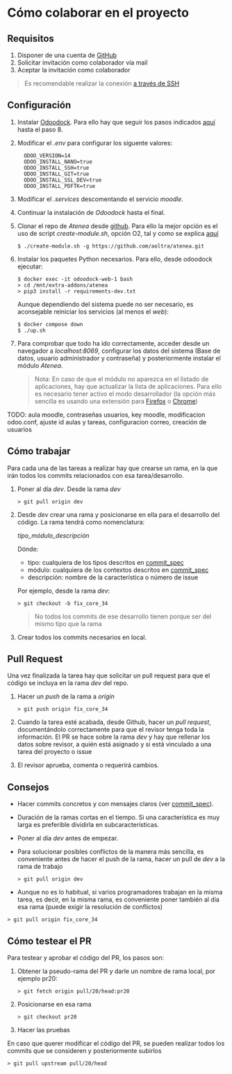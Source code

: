 # Cómo colaborar en el proyecto

## Requisitos

1. Disponer de una cuenta de [GitHub](www.github.com)
2. Solicitar invitación como colaborador vía mail
3. Aceptar la invitación como colaborador

 > Es recomendable realizar la conexión [a través de SSH](https://docs.github.com/en/authentication/connecting-to-github-with-ssh)

## Configuración

1. Instalar [Odoodock](https://github.com/aoltra/odoodock). Para ello hay que seguir los pasos indicados [aquí](https://github.com/aoltra/odoodock#c%C3%B3mo-empezar) hasta el paso 8.

2. Modificar el _.env_ para configurar los siguente valores:

         ODOO_VERSION=14
         ODOO_INSTALL_NANO=true
         ODOO_INSTALL_SSH=true
         ODOO_INSTALL_GIT=true
         ODOO_INSTALL_SSL_DEV=true
         ODOO_INSTALL_PDFTK=true

3. Modificar el _.services_ descomentando el servicio _moodle_.

4. Continuar la instalación de _Odoodock_ hasta el final.

5. Clonar el repo de _Atenea_ desde [github](https://github.com/aoltra/atenea). Para ello la mejor opción es el uso de script _create-module.sh_, opción O2, tal y como se explica [aquí](https://github.com/aoltra/odoodock#usando-el-script-create-modulesh)

   ```
   $ ./create-module.sh -g https://github.com/aoltra/atenea.git
   ```
6. Instalar los paquetes Python necesarios. Para ello, desde odoodock ejecutar:

   ```
   $ docker exec -it odoodock-web-1 bash
   > cd /mnt/extra-addons/atenea
   > pip3 install -r requirements-dev.txt
   ```
   Aunque dependiendo del sistema puede no ser necesario, es aconsejable reiniciar los servicios (al menos el _web_):

   ```
   $ docker compose down
   $ ./up.sh
   ```
7. Para comprobar que todo ha ido correctamente, acceder desde un navegador a _localhost:8069_, configurar los datos del sistema (Base de datos, usuario administrador y contraseña) y posteriormente instalar el módulo _Atenea_. 

   > Nota: En caso de que el módulo no aparezca en el listado de aplicaciones, hay que actualizar la lista de aplicaciones. Para ello es necesario tener activo el modo desarrollador (la opción más sencilla es usando una extensión para [Firefox](https://addons.mozilla.org/es/firefox/addon/odoo-debug/reviews/?score=5&utm_content=addons-manager-reviews-link&utm_medium=firefox-browser&utm_source=firefox-browser) o [Chrome](https://chrome.google.com/webstore/detail/odoo-debug/hmdmhilocobgohohpdpolmibjklfgkbi?hl=es_PR))


TODO:  aula moodle, contraseñas usuarios, key moodle, modificacion odoo.conf, ajuste id aulas y tareas, configuracion correo, creación de usuarios


## Cómo trabajar

Para cada una de las tareas a realizar hay que crearse un rama, en la que irán todos los commits relacionados con esa tarea/desarrollo.

1. Poner al día _dev_. Desde la rama _dev_

   ```
   > git pull origin dev
   ```   

2. Desde _dev_ crear una rama y posicionarse en ella para el desarrollo del código. La rama tendrá como nomenclatura:

   _tipo_módulo_descripción_
 
   Dónde:

   * tipo: cualquiera de los tipos descritos en [commit_spec](./commit_spec.md)
   * módulo: cualquiera de los contextos descritos en [commit_spec](./commit_spec.md)
   * descripción: nombre de la característica o número de issue 

   Por ejemplo, desde la rama _dev_:

   ```
   > git checkout -b fix_core_34
   ```

   > No todos los commits de ese desarrollo tienen porque ser del mismo tipo que la rama

3. Crear todos los commits necesarios en local.

## Pull Request

Una vez finalizada la tarea hay que solicitar un pull request para que el código se incluya en la rama _dev_ del repo.

1. Hacer un _push_ de la rama a _origin_

   ```
   > git push origin fix_core_34
   ```

2. Cuando la tarea esté acabada, desde Github, hacer un _pull request_, documentándolo correctamente para que el revisor tenga toda la información. El PR se hace sobre la rama _dev_ y hay que rellenar los datos sobre revisor, a quién está asignado y si está vinculado a una tarea del proyecto o issue

3. El revisor aprueba, comenta o requerirá cambios.


## Consejos

  * Hacer commits concretos y con mensajes claros (ver [commit_spec](./commit_spec.md)).
  * Duración de la ramas cortas en el tiempo. Si una característica es muy larga es preferible dividirla en subcaracterísticas.
  * Poner al día _dev_ antes de empezar.
  * Para solucionar posibles conflictos de la manera más sencilla, es conveniente antes de hacer el push de la rama, hacer un pull de _dev_ a la rama de trabajo

    ```
    > git pull origin dev
    ```
  
  * Aunque no es lo habitual, si varios programadores trabajan en la misma tarea, es decir, en la misma rama, es conveniente poner también al día esa rama (puede exigir la resolución de conflictos)

   ```
   > git pull origin fix_core_34
   ```
 
## Cómo testear el PR

Para testear y aprobar el código del PR, los pasos son:

1. Obtener la pseudo-rama del PR y darle un nombre de rama local, por ejemplo pr20:
   
    ```
   > git fetch origin pull/20/head:pr20
    ```

2. Posicionarse en esa rama

   ```
   > git checkout pr20
   ```

3. Hacer las pruebas

En caso que querer modificar el código del PR, se pueden realizar todos los commits que se consideren y posteriormente subirlos 

  ```
  > git pull upstream pull/20/head
  ```